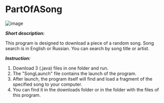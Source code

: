 # PartOfASong
![image](https://github.com/AlexaTesla/PartOfASong/blob/main/colorful.jpg)

***Short description:***

This program is designed to download a piece of a random song. Song search is in English or Russian. You can search by song title or artist.

***Instruction:***

1. Download 3 (.java) files in one folder and run.
2. The "SongLaunch" file contains the launch of the program.
3. After launch, the program itself will find and load a fragment of the specified song to your computer.
4. You can find it in the downloads folder or in the folder with the files of this program.
